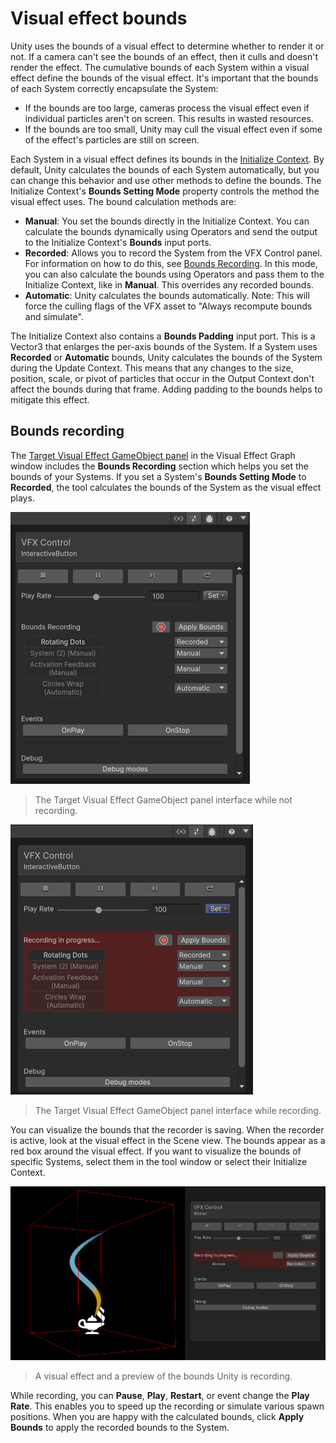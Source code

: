 # Visual effect bounds

Unity uses the bounds of a visual effect to determine whether to render it or not. If a camera can't see the bounds of an effect, then it culls and doesn't render the effect. The cumulative bounds of each System within a visual effect define the bounds of the visual effect. It's important that the bounds of each System correctly encapsulate the System:
- If the bounds are too large, cameras process the visual effect even if individual particles aren't on screen. This results in wasted resources.
- If the bounds are too small, Unity may cull the visual effect even if some of the effect's particles are still on screen.

Each System in a visual effect defines its bounds in the [Initialize Context](Context-Initialize.md). By default, Unity calculates the bounds of each System automatically, but you can change this behavior and use other methods to define the bounds. The Initialize Context's **Bounds Setting Mode** property controls the method the visual effect uses. The bound calculation methods are:

- **Manual**: You set the bounds directly in the Initialize Context. You can calculate the bounds dynamically using Operators and send the output to the Initialize Context's **Bounds** input ports.
- **Recorded**: Allows you to record the System from the VFX Control panel. For information on how to do this, see [Bounds Recording](#bounds-recording). In this mode, you can also calculate the bounds using Operators and pass them to the Initialize Context, like in **Manual**. This overrides any recorded bounds.
- **Automatic**: Unity calculates the bounds automatically. Note: This will force the culling flags of the VFX asset to "Always recompute bounds and simulate".

The Initialize Context also contains a **Bounds Padding** input port. This is a Vector3 that enlarges the per-axis bounds of the System. If a System uses **Recorded** or **Automatic** bounds, Unity calculates the bounds of the System during the Update Context. This means that any changes to the size, position, scale, or pivot of particles that occur in the Output Context don't affect the bounds during that frame. Adding padding to the bounds helps to mitigate this effect.

## Bounds recording

The [Target Visual Effect GameObject panel](VisualEffectGraphWindow.md#target-visual-effect-gameobject) in the Visual Effect Graph window includes the **Bounds Recording** section which helps you set the bounds of your Systems. If you set a System's **Bounds Setting Mode** to **Recorded**, the tool calculates the bounds of the System as the visual effect plays.

![](Images/Bounds-Not-Recording.png)

> The Target Visual Effect GameObject panel interface while not recording.

![](Images/Bounds-Recording.png)

> The Target Visual Effect GameObject panel interface while recording.

You can visualize the bounds that the recorder is saving. When the recorder is active, look at the visual effect in the Scene view. The bounds appear as a red box around the visual effect. If you want to visualize the bounds of specific Systems, select them in the tool window or select their Initialize Context.

![](Images/Bounds-Preview.png)

> A visual effect and a preview of the bounds Unity is recording.

While recording, you can **Pause**, **Play**, **Restart**, or event change the **Play Rate**. This enables you to speed up the recording or simulate various spawn positions. When you are happy with the calculated bounds, click **Apply Bounds** to apply the recorded bounds to the System.